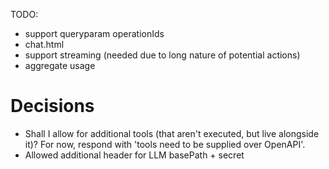 TODO:

- support queryparam operationIds
- chat.html
- support streaming (needed due to long nature of potential actions)
- aggregate usage

# Decisions

- Shall I allow for additional tools (that aren't executed, but live alongside it)? For now, respond with 'tools need to be supplied over OpenAPI'.
- Allowed additional header for LLM basePath + secret
